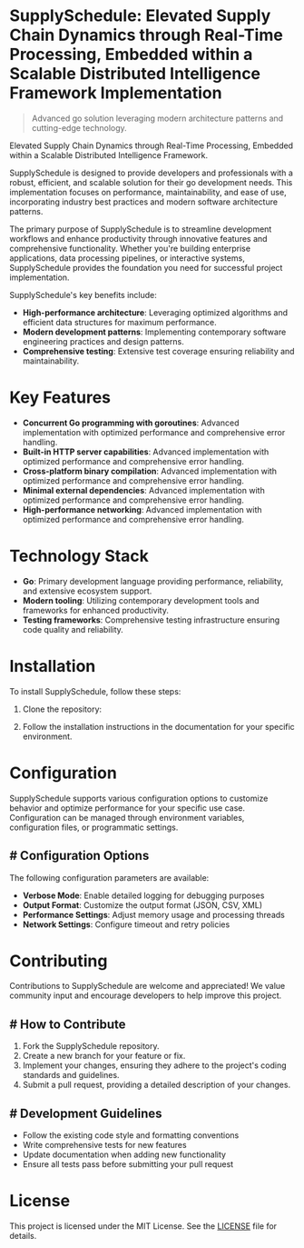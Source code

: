 <!-- fallback_SupplySchedule_20251002200656_17159 -->

# SupplySchedule: Elevated Supply Chain Dynamics through Real-Time Processing, Embedded within a Scalable Distributed Intelligence Framework Implementation
> Advanced go solution leveraging modern architecture patterns and cutting-edge technology.

Elevated Supply Chain Dynamics through Real-Time Processing, Embedded within a Scalable Distributed Intelligence Framework.

SupplySchedule is designed to provide developers and professionals with a robust, efficient, and scalable solution for their go development needs. This implementation focuses on performance, maintainability, and ease of use, incorporating industry best practices and modern software architecture patterns.

The primary purpose of SupplySchedule is to streamline development workflows and enhance productivity through innovative features and comprehensive functionality. Whether you're building enterprise applications, data processing pipelines, or interactive systems, SupplySchedule provides the foundation you need for successful project implementation.

SupplySchedule's key benefits include:

* **High-performance architecture**: Leveraging optimized algorithms and efficient data structures for maximum performance.
* **Modern development patterns**: Implementing contemporary software engineering practices and design patterns.
* **Comprehensive testing**: Extensive test coverage ensuring reliability and maintainability.

# Key Features

* **Concurrent Go programming with goroutines**: Advanced implementation with optimized performance and comprehensive error handling.
* **Built-in HTTP server capabilities**: Advanced implementation with optimized performance and comprehensive error handling.
* **Cross-platform binary compilation**: Advanced implementation with optimized performance and comprehensive error handling.
* **Minimal external dependencies**: Advanced implementation with optimized performance and comprehensive error handling.
* **High-performance networking**: Advanced implementation with optimized performance and comprehensive error handling.

# Technology Stack

* **Go**: Primary development language providing performance, reliability, and extensive ecosystem support.
* **Modern tooling**: Utilizing contemporary development tools and frameworks for enhanced productivity.
* **Testing frameworks**: Comprehensive testing infrastructure ensuring code quality and reliability.

# Installation

To install SupplySchedule, follow these steps:

1. Clone the repository:


2. Follow the installation instructions in the documentation for your specific environment.

# Configuration

SupplySchedule supports various configuration options to customize behavior and optimize performance for your specific use case. Configuration can be managed through environment variables, configuration files, or programmatic settings.

## # Configuration Options

The following configuration parameters are available:

* **Verbose Mode**: Enable detailed logging for debugging purposes
* **Output Format**: Customize the output format (JSON, CSV, XML)
* **Performance Settings**: Adjust memory usage and processing threads
* **Network Settings**: Configure timeout and retry policies

# Contributing

Contributions to SupplySchedule are welcome and appreciated! We value community input and encourage developers to help improve this project.

## # How to Contribute

1. Fork the SupplySchedule repository.
2. Create a new branch for your feature or fix.
3. Implement your changes, ensuring they adhere to the project's coding standards and guidelines.
4. Submit a pull request, providing a detailed description of your changes.

## # Development Guidelines

* Follow the existing code style and formatting conventions
* Write comprehensive tests for new features
* Update documentation when adding new functionality
* Ensure all tests pass before submitting your pull request

# License

This project is licensed under the MIT License. See the [LICENSE](https://github.com/mpermar082/SupplySchedule/blob/main/LICENSE) file for details.

